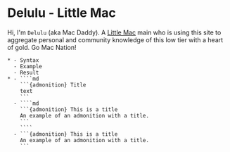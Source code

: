 # Delulu - Little Mac 

Hi, I'm `Delulu` (aka Mac Daddy). A [Little Mac](https://www.ssbwiki.com/Little_Mac_(SSBU)) main who is using this site to aggregate personal and community knowledge of this low tier with a heart of gold. Go Mac Nation!

``````{list-table}
* - Syntax
  - Example
  - Result
* - ````md
    ```{admonition} Title
    text
    ```
  - ````md
    ```{admonition} This is a title
    An example of an admonition with a title.
    ```
    ````
  - ```{admonition} This is a title
    An example of an admonition with a title.
    ```
``````